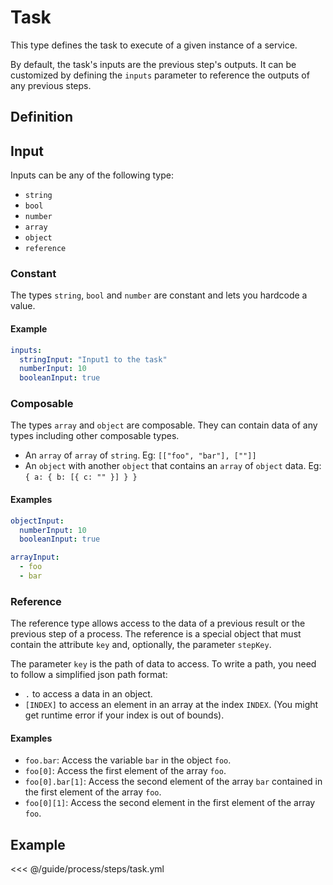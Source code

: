 # Task

This type defines the task to execute of a given instance of a service.

By default, the task's inputs are the previous step's outputs.
It can be customized by defining the `inputs` parameter to reference the outputs of any previous steps.

## Definition

<param-table :parameter="{
  fields: [{
    name: 'type',
    fullType: '&quot;task&quot;'
  }, {
    name: 'key',
    description: '(optional) Key to identify this step',
    fullType: 'string'
  }, {
    name: 'instanceHash',
    description: 'Hash of the service\'s instance',
    fullType: 'string'
  }, {
    name: 'instance',
    description: 'Information about the instance to run. (Ignored if `instanceHash` is set)',
    fullType: 'Instance'
  }, {
    name: 'taskKey',
    description: 'Key of the task to execute',
    fullType: 'string'
  }, {
    name: 'inputs',
    description: '(optional) Task\'s inputs. If not defined, inputs are the previous step\'s outputs',
    fullType: 'map&lt;string, Input&gt;'
  }]
}" :types="{
  Instance: {
    fields: [{
      name: 'src',
      description: 'Source of the service to deploy (only when `service` is not set)',
      fullType: 'string'
    }, {
      name: 'service',
      description: 'Service hash of the service to deploy (only when `src` is not set)',
      fullType: 'string'
    }, {
      name: 'env',
      description: 'Environment variable to use while deploying the service',
      label: 'repeated',
      fullType: 'string'
    }]
  }
}" />

## Input

Inputs can be any of the following type:
- `string`
- `bool`
- `number`
- `array`
- `object`
- `reference`

### Constant

The types `string`, `bool` and `number` are constant and lets you hardcode a value.

#### Example
```yaml
inputs:
  stringInput: "Input1 to the task"
  numberInput: 10
  booleanInput: true
```

### Composable

The types `array` and `object` are composable. They can contain data of any types including other composable types.
- An `array` of `array` of `string`. Eg: `[["foo", "bar"], [""]]`
- An `object` with another `object` that contains an `array` of `object` data. Eg: `{ a: { b: [{ c: "" }] } }`

#### Examples
```yaml
objectInput:
  numberInput: 10
  booleanInput: true
```
```yaml
arrayInput:
  - foo
  - bar
```

### Reference

The reference type allows access to the data of a previous result or the previous step of a process.
The reference is a special object that must contain the attribute `key` and, optionally, the parameter `stepKey`.

<param-table :parameter="{
  fields: [{
    name: 'stepKey',
    description: '(optional) Key of the step to reference (defined with the attribute &lt;code&gt;key&lt;/code&gt; of the step). If not defined, the previous step is used',
    fullType: 'string'
  }, {
    name: 'key',
    description: 'Path to the value of the to reference',
    fullType: 'string'
  }]
}" :types="{}" />

The parameter `key` is the path of data to access.
To write a path, you need to follow a simplified json path format:
- `.` to access a data in an object.
- `[INDEX]` to access an element in an array at the index `INDEX`. (You might get runtime error if your index is out of bounds).

#### Examples
  - `foo.bar`: Access the variable `bar` in the object `foo`.
  - `foo[0]`: Access the first element of the array `foo`.
  - `foo[0].bar[1]`: Access the second element of the array `bar` contained in the first element of the array `foo`.
  - `foo[0][1]`: Access the second element in the first element of the array `foo`.

## Example
<<< @/guide/process/steps/task.yml